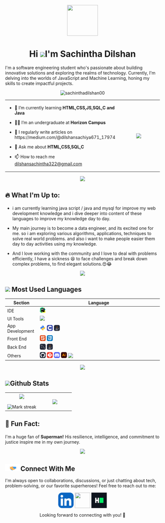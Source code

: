 <!--- Top section(start) -->
<p align="center"> <img src="https://raw.githubusercontent.com/7oSkaaa/7oSkaaa/main/Images/about_me.gif" width="100" height="100" /> </p>
<h1 align="center">Hi <img src="https://github.com/abdoachhoubi/abdoachhoubi/blob/main/gifs/Hi.gif" width="30">I'm Sachintha Dilshan</h1>
<p>I'm a software engineering student who's passionate about building innovative solutions and exploring the realms of technology. Currently, I'm delving into the worlds of JavaScript and Machine Learning, honing my skills to create impactful projects.</p>
<!--- Top section(end) -->

<!--- Profile View section(start) -->
<p align="center"><img src="https://komarev.com/ghpvc/?username=sachinthadilshan00&label=Profile%20views&color=0e75b6&style=flat" alt="sachinthadilshan00" /> </p>
<!--- Profile View section(end) -->

<!--- First Table section(start) -->
<table align="center">
<tbody>
  <tr border="none">
    <td width="50%" align="left">
    <ul dir="auto">
    <li> <p dir="auto">🌱 I’m currently learning <strong>HTML,CSS,JS,SQL,C and Java</strong></p> </li>
    <li> <p dir="auto">🧑‍🎓 I’m an undergraduate at <strong>Horizon Campus</strong></p> </li>
    <li> <p dir="auto">📝 I regularly write articles on https://medium.com/@dilshansachiya671_17974</p> </li>
    <li> <p dir="auto">💬 Ask me about <strong>HTML,CSS,SQL,C</strong></p> </li>
    <li> <p dir="auto">📫 How to reach me <a href="mailto:dilshansachintha322@gmail.com">dilshansachintha322@gmail.com</p> </li>
    </td>
    <td width="50%" align="center">
    <img align="center" src="https://github.com/7oSkaaa/7oSkaaa/blob/main/Images/Right_Side.gif?raw=true" width = 300px>
    </td>
  </tr>
</tbody>
</table>
<!--- First Table section(end) -->

<!--- Horizontal line(start) -->
<p  align="center">
<img src="https://user-images.githubusercontent.com/73097560/115834477-dbab4500-a447-11eb-908a-139a6edaec5c.gif">             
<br>
<!--- Horizontal line(End) -->  
  
<!--- What i'm up to(end) -->
## <p>🔥 What I'm Up to:</p>
<ul dir="auto">
<li>
<p dir="auto">i am currently learning java script / java and mysql for improve my web development knowledge and i dive deeper into content of these languages to improve my knowledge day to day.</p>
</li>
<li>
<p dir="auto">My main journey is to become a data engineer, and its excited one for me. so i am exploring various algorithms, applications, techniques to solve real world problems. and also i want to make people easier them day to day activities using my knowledge.</p>
</li>
<li>
<p dir="auto">And I love working with the community and I love to deal with problems efficiently, I have a sickness 😆 to face challenges and break down complex problems, to find elegant solutions.😍😂</p>
</li>
</ul>
<!--- What i'm up to(end) -->

<!--- Horizontal line(start) -->
<p  align="center">
<img src="https://user-images.githubusercontent.com/73097560/115834477-dbab4500-a447-11eb-908a-139a6edaec5c.gif">             
<br>
<!--- Horizontal line(End) -->  


<!--- Languages Section(start) -->  
## <img src="https://media2.giphy.com/media/QssGEmpkyEOhBCb7e1/giphy.gif?cid=ecf05e47a0n3gi1bfqntqmob8g9aid1oyj2wr3ds3mg700bl&rid=giphy.gif" width ="25"><b> Most Used Languages</b>
<div align="left" dir="auto">
<table>
<thead>
<tr>
<th>Section</th>
<th>Language</th>
</tr>
</thead>
<tbody>
<tr>
<td>IDE</td>
<td><a href="https://www.jetbrains.com/pycharm/download/?section=windows target="_blank"><img src="https://github.com/SachinthaDilshan00/Skill-Icon/blob/main/Icons/pycharm.png" style="width:5%;"></a></td>
</tr>
<tr>
<td>UI Tools</td>
<td><a href="https://www.adobe.com/products/photoshop.html" target="_blank"><img src="https://github.com/Scar1109/skill-icons/blob/main/icons/Photoshop.svg" style="width:5%;"></a></td>
</tr>
<tr>
<td>App Development</td>
<td>
  <a href="https://www.python.org/downloads/" target="_blank"><img src="https://github.com/SachinthaDilshan00/Skill-Icon/blob/main/Icons/python.png" 
  style="width:5%;"></a>
  <a href="https://www.codeblocks.org/downloads/" target="_blank"><img src="https://github.com/SachinthaDilshan00/Skill-Icon/blob/main/Icons/C.svg"     
  style="width:5%;"></a>
  <a href="https://www.oracle.com/java/technologies/downloads/" target="_blank"><img src="https://github.com/SachinthaDilshan00/Skill-Icon/blob/main/Icons/Java-Dark.svg"     
  style="width:5%;"></a>
  
</td>
</tr>
<tr>
<td>Front End</td>
<td><a href="https://en.wikipedia.org/wiki/HTML" target="_blank"><img src="https://github.com/SachinthaDilshan00/Skill-Icon/blob/main/Icons/HTML.svg" style="width:5%;"></a>
<a href="https://en.wikipedia.org/wiki/CSS" target="_blank"><img src="https://github.com/SachinthaDilshan00/Skill-Icon/blob/main/Icons/CSS.svg" style="width:5%;"></a></td>
</tr>
<tr>
<td>Back End</td>
<td>
  <a href="https://www.mysql.com/" target="_blank"><img src="https://github.com/SachinthaDilshan00/Skill-Icon/blob/main/Icons/MySQL-Dark.svg" 
  style="width:5%;"></a>
  <a href="https://www.oracle.com/java/technologies/downloads/" target="_blank"><img src="https://github.com/SachinthaDilshan00/Skill-Icon/blob/main/Icons/Java-Dark.svg"     
  style="width:5%;"></a>
</td>
</tr>
<tr>
<td>Others</td>
<td>
  <img src="https://github.com/SachinthaDilshan00/Skill-Icon/blob/main/Icons/Github-Dark.svg" style="width:5%;">
  <img src="https://github.com/SachinthaDilshan00/Skill-Icon/blob/main/Icons/Git.svg" style="width:5%;">
  <img src="https://github.com/SachinthaDilshan00/Skill-Icon/blob/main/Icons/Discord.svg" style="width:5%;">
  <img src="https://github.com/SachinthaDilshan00/Skill-Icon/blob/main/Icons/Illustrator.svg" style="width:5%;">
  <img src="https://raw.githubusercontent.com/rahuldkjain/github-profile-readme-generator/master/src/images/icons/Social/stack-overflow.svg" style="width:5%;">
</td>
</tr>
</tbody>
</table>
</div>
<!--- Horizontal line(start) -->
<p  align="center">
<img src="https://user-images.githubusercontent.com/73097560/115834477-dbab4500-a447-11eb-908a-139a6edaec5c.gif">             
<br>
<!--- Horizontal line(End) -->

<!--- stats (start) -->
## <img src="https://media.giphy.com/media/iY8CRBdQXODJSCERIr/giphy.gif" width="35">Github Stats
<p align="center">
<table align="center">
<tr border="none">
<td width="50%" align="center">
  
  <img  align="center"  src="https://github-readme-stats.vercel.app/api?username=SachinthaDilshan00&theme=midnight-purple&show_icons=true&count_private=true" />
  <br></br>
  <img  title="🔥 Get streak stats for your profile at git.io/streak-stats" alt="Mark streak" src="https://github-readme-streak-stats.herokuapp.com/?user=SachinthaDilshan00&theme=midnight-purple&hide_border=false" /> 
</td>

<td width="50%" align="center">
  <img  align="center"  src="https://github-readme-stats.anuraghazra1.vercel.app/api/top-langs/?username=SachinthaDilshan00&theme=midnight-purple&hide_border=false&no-bg=true&no-frame=true&langs_count=10"/>
</td>
</tr>
</table>
<!--- stats (end) -->

## <p>🦇 Fun Fact:</p>
<p>I'm a huge fan of <strong>Superman!</strong> His resilience, intelligence, and commitment to justice inspire me in my own journey.</p>

<!--- Horizontal line(start) -->
<p  align="center">
<img src="https://user-images.githubusercontent.com/73097560/115834477-dbab4500-a447-11eb-908a-139a6edaec5c.gif">             
<br>
<!--- Horizontal line(End) -->

<!--- Connection section(start) -->
## <img src="https://github.com/0xAbdulKhalid/0xAbdulKhalid/raw/main/assets/mdImages/handshake.gif" width=50px>Connect With Me
<p>I'm always open to collaborations, discussions, or just chatting about tech, problem-solving, or our favorite superheroes! Feel free to reach out to me:</p>
<p align="center" dir="auto">
<a href="https://www.linkedin.com/in/sachintha-dilshan-madhushankha-472a36309/?trk=public-profile-join-page" rel="nofollow"><img align="center" src="https://github.com/tandpfun/skill-icons/raw/main/icons/LinkedIn.svg" height="50" width="50" style="max-width: 100%;"></a>
<a href="https://stackoverflow.com/users/25270253/sachintha-dilshan?tab=profile" rel="nofollow"><img align="center" src="https://raw.githubusercontent.com/rahuldkjain/github-profile-readme-generator/master/src/images/icons/Social/stack-overflow.svg" height="50" width="50" style="max-width: 100%;"></a>
<a href="https://www.hackerrank.com/profile/dilshansachiya61" rel="nofollow"><img align="center" src="https://github.com/SachinthaDilshan00/Skill-Icon/blob/main/Icons/hackerrank.svg" height="50" width="50" style="max-width: 100%;"></a>
</p>
<p align="center">Looking forward to connecting with you! 🚀</p>

